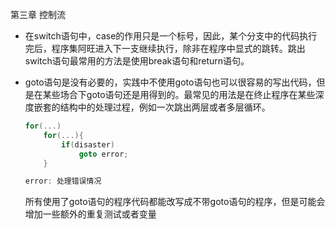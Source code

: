 第三章 控制流

* 在switch语句中，case的作用只是一个标号，因此，某个分支中的代码执行完后，程序集阿旺进入下一支继续执行，除非在程序中显式的跳转。跳出switch语句最常用的方法是使用break语句和return语句。

* goto语句是没有必要的，实践中不使用goto语句也可以很容易的写出代码，但是在某些场合下goto语句还是用得到的。最常见的用法是在终止程序在某些深度嵌套的结构中的处理过程，例如一次跳出两层或者多层循环。  

  ```c++
  for(...)
      for(...){
          if(disaster)
              goto error;
      }
  
  error: 处理错误情况
  ```

  所有使用了goto语句的程序代码都能改写成不带goto语句的程序，但是可能会增加一些额外的重复测试或者变量